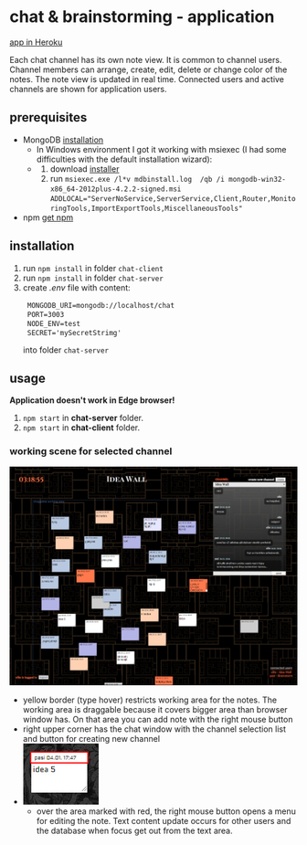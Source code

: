 # chat & brainstorming - application

[app in Heroku](https://dry-dusk-03720.herokuapp.com/)

Each chat channel has its own note view. It is common to channel users. Channel members can arrange, create, edit, delete or change color of the notes. The note view is updated in real time. Connected users and active channels are shown for application users.

## prerequisites

* MongoDB [installation](https://docs.mongodb.com/manual/installation/)
  * In Windows environment I got it working with msiexec (I had some difficulties with the default installation wizard):
  * 1. download [installer](https://fastdl.mongodb.org/win32/mongodb-win32-x86_64-2012plus-4.2.2-signed.msi)
    1. run `msiexec.exe /l*v mdbinstall.log  /qb /i mongodb-win32-x86_64-2012plus-4.2.2-signed.msi ADDLOCAL="ServerNoService,ServerService,Client,Router,MonitoringTools,ImportExportTools,MiscellaneousTools"`
* npm [get npm](https://www.npmjs.com/get-npm)

## installation

1. run `npm install` in folder `chat-client`
1. run `npm install` in folder `chat-server`
1. create _.env_ file with content:
   ```
    MONGODB_URI=mongodb://localhost/chat
    PORT=3003
    NODE_ENV=test
    SECRET='mySecretStrimg'
   ```
    into folder `chat-server`

## usage

____Application doesn't work in Edge browser!____

1. `npm start` in **chat-server** folder.
1. `npm start` in **chat-client** folder.

### working scene for selected channel

![Image of note view](https://github.com/altrangaj/Chat-Brainstorm/blob/master/images/UI.png)

* yellow border (type hover) restricts working area for the notes. The working area is draggable because it covers bigger area than browser window has. On that area you can add note with the right mouse button
* right upper corner has the chat window with the channel selection list and button for creating new channel
* ![Image of UI](https://github.com/altrangaj/Chat-Brainstorm/blob/master/images/note.jpg)
  * over the area marked with red, the right mouse button opens a menu for editing the note. Text content update occurs for other users and the database when focus get out from the text area.
